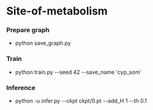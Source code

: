 # Site-of-metabolism

### Prepare graph
- python save_graph.py

### Train

- python train.py --seed 42 --save_name 'cyp_som'

### Inference

 - python -u infer.py --ckpt ckpt/0.pt --add_H 1 --th 0.1
